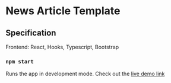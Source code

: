 # News Article Template

## Specification
Frontend: React, Hooks, Typescript, Bootstrap

### `npm start`

Runs the app in development mode. Check out the [live demo link](https://jenzhng.github.io/article-template/) 


